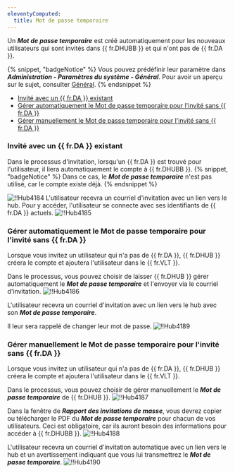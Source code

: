 ```yaml
---
eleventyComputed:
  title: Mot de passe temporaire
---
```

Un ***Mot de passe temporaire*** est créé automatiquement pour les nouveaux utilisateurs qui sont invités dans {{ fr.DHUBB }} et qui n'ont pas de {{ fr.DA }}.

{% snippet, "badgeNotice" %}
Vous pouvez prédéfinir leur paramètre dans ***Administration - Paramètres du système - Général***. Pour avoir un aperçu sur le sujet, consulter [Général](/fr/hub/web-interface/hub-overview/administration/configuration-security/system-settings/general/).
{% endsnippet %}

* [Invité avec un {{ fr.DA }} existant](#invité-avec-un--frda--existant)
* [Gérer automatiquement le Mot de passe temporaire pour l'invité sans {{ fr.DA }}](#gérer-automatiquement-le-mot-de-passe-temporaire-pour-linvité-sans--frda)
* [Gérer manuellement le Mot de passe temporaire pour l'invité sans {{ fr.DA }}](#gérer-manuellement-le-mot-de-passe-temporaire-pour-linvité-sans--frda)

### Invité avec un {{ fr.DA }} existant

Dans le processus d'invitation, lorsqu'un {{ fr.DA }} est trouvé pour l'utilisateur, il liera automatiquement le compte à {{ fr.DHUBB }}.
{% snippet, "badgeNotice" %}
Dans ce cas, le ***Mot de passe temporaire*** n'est pas utilisé, car le compte existe déjà.
{% endsnippet %}

![!!Hub4184](https://cdnweb.devolutions.net/docs/fr/hub/Hub4184.png)
L'utilisateur recevra un courriel d'invitation avec un lien vers le hub. Pour y accéder, l'utilisateur se connecte avec ses identifiants de {{ fr.DA }} actuels.
![!!Hub4185](https://cdnweb.devolutions.net/docs/fr/hub/Hub4185.png)

### Gérer automatiquement le Mot de passe temporaire pour l'invité sans {{ fr.DA }}

Lorsque vous invitez un utilisateur qui n'a pas de {{ fr.DA }}, {{ fr.DHUB }} créera le compte et ajoutera l'utilisateur dans le {{ fr.VLT }}.

Dans le processus, vous pouvez choisir de laisser {{ fr.DHUB }} gérer automatiquement le ***Mot de passe temporaire*** et l'envoyer via le courriel d'invitation.
![!!Hub4186](https://cdnweb.devolutions.net/docs/fr/hub/Hub4186.png)

L'utilisateur recevra un courriel d'invitation avec un lien vers le hub avec son ***Mot de passe temporaire***.

Il leur sera rappelé de changer leur mot de passe.
![!!Hub4189](https://cdnweb.devolutions.net/docs/fr/hub/Hub4189.png)

### Gérer manuellement le Mot de passe temporaire pour l'invité sans {{ fr.DA }}

Lorsque vous invitez un utilisateur qui n'a pas de {{ fr.DA }}, {{ fr.DHUB }} créera le compte et ajoutera l'utilisateur dans le {{ fr.VLT }}.

Dans le processus, vous pouvez choisir de gérer manuellement le ***Mot de passe temporaire*** de {{ fr.DHUB }}.
![!!Hub4187](https://cdnweb.devolutions.net/docs/fr/hub/Hub4187.png)

Dans la fenêtre de ***Rapport des invitations de masse***, vous devrez copier ou télécharger le PDF du ***Mot de passe temporaire*** pour chacun de vos utilisateurs. Ceci est obligatoire, car ils auront besoin des informations pour accéder à {{ fr.DHUBB }}.
![!!Hub4188](https://cdnweb.devolutions.net/docs/fr/hub/Hub4188.png)

L'utilisateur recevra un courriel d'invitation automatique avec un lien vers le hub et un avertissement indiquant que vous lui transmettrez le ***Mot de passe temporaire***.
![!!Hub4190](https://cdnweb.devolutions.net/docs/fr/hub/Hub4190.png)
